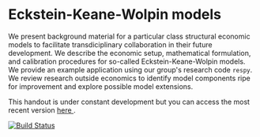 # Eckstein-Keane-Wolpin models

We present background material for a particular class structural economic models to facilitate transdiciplinary collaboration in their future development. We describe the economic setup, mathematical formulation, and calibration procedures for so-called Eckstein-Keane-Wolpin models. We provide an example application using our group's research code `respy`. We review research outside economics to identify model components ripe for improvement and explore possible model extensions.

This handout is under constant development but you can access the most recent version [here
](https://github.com/OpenSourceEconomics/handout-eckstein-keane-wolpin-models/blob/master/promotion/ekw-handout.pdf).

[![Build Status](https://travis-ci.org/OpenSourceEconomics/handout-eckstein-keane-wolpin-models.svg?branch=master)](https://travis-ci.org/OpenSourceEconomics/handout-eckstein-keane-wolpin-models)

